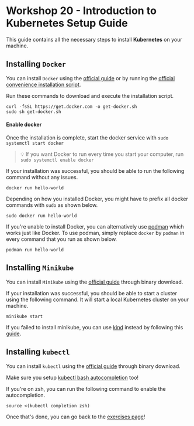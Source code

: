 # Workshop 20 - Introduction to Kubernetes Setup Guide

This guide contains all the necessary steps to install **Kubernetes** on your machine.

## Installing `Docker`

You can install `Docker` using the [official guide](https://docs.docker.com/get-docker/) or by running the [official convenience installation script](https://get.docker.com/).

Run these commands to download and execute the installation script.

```
curl -fsSL https://get.docker.com -o get-docker.sh
sudo sh get-docker.sh
```

#### Enable docker

Once the installation is complete, start the docker service with `sudo systemctl start docker`

> :bulb: If you want Docker to run every time you start your computer, run `sudo systemctl enable docker`

If your installation was successful, you should be able to run the following command without any issues.

```
docker run hello-world
```

Depending on how you installed Docker, you might have to prefix all docker commands with `sudo` as shown below.

```
sudo docker run hello-world
```

If you're unable to install Docker, you can alternatively use [podman](https://podman.io/getting-started/installation) which works just like Docker. To use podman, simply replace `docker` by `podman` in every command that you run as shown below. 

```
podman run hello-world
```

## Installing `Minikube`

You can install `Minikube` using the [official guide](https://minikube.sigs.k8s.io/docs/start/) through binary download.

If your installation was successful, you should be able to start a cluster using the following command. It will start a local Kubernetes cluster on your machine.

```
minikube start
```

If you failed to install minikube, you can use [kind](https://kind.sigs.k8s.io/docs/user/quick-start/) instead by following this [guide](https://kind.sigs.k8s.io/docs/user/quick-start/#installation).

## Installing `kubectl`

You can install `kubectl` using the [official guide](https://kubernetes.io/docs/tasks/tools/#kubectl) through binary download.

Make sure you setup [kubectl bash autocompletion](https://kubernetes.io/docs/tasks/tools/included/optional-kubectl-configs-bash-linux/) too!

If you're on zsh, you can run the following command to enable the autocompletion.
```
source <(kubectl completion zsh)
```

Once that's done, you can go back to the [exercises page](./README.md)!
